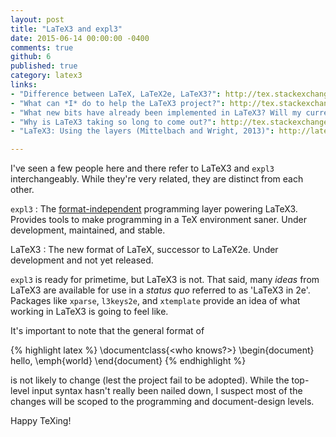 ```yaml
---
layout: post
title: "LaTeX3 and expl3"
date: 2015-06-14 00:00:00 -0400
comments: true
github: 6
published: true
category: latex3
links:
- "Difference between LaTeX, LaTeX2e, LaTeX3?": http://tex.stackexchange.com/q/13541/17423
- "What can *I* do to help the LaTeX3 project?": http://tex.stackexchange.com/a/46427/17423
- "What new bits have already been implemented in LaTeX3? Will my current documents (with many packages) still compile with LaTeX3?": http://tex.stackexchange.com/a/400/17423
- "Why is LaTeX3 taking so long to come out?": http://tex.stackexchange.com/q/953/17423
- "LaTeX3: Using the layers (Mittelbach and Wright, 2013)": http://latex-project.org/papers/2013-10-24-latex3.pdf

---
```


I've seen a few people here and there refer to LaTeX3 and `expl3`
interchangeably.  While they're very related, they are distinct from
each other.

<!--more-->

`expl3`
: The [format-independent][e-v-3] programming layer powering LaTeX3.
Provides tools to make programming in a TeX environment saner.  Under
development, maintained, and stable.

LaTeX3
: The new format of LaTeX, successor to LaTeX2e.  Under development
and not yet released.

`expl3` is ready for primetime, but LaTeX3 is not.  That said, many
*ideas* from LaTeX3 are available for use in a *status quo* referred
to as 'LaTeX3 in 2e'.  Packages like `xparse`, `l3keys2e`, and
`xtemplate` provide an idea of what working in LaTeX3 is going to feel
like.

It's important to note that the general format of

{% highlight latex %}
\documentclass{<who knows?>}
\begin{document}
hello, \emph{world}
\end{document}
{% endhighlight %}

is not likely to change (lest the project fail to be adopted).  While
the top-level input syntax hasn't really been nailed down, I suspect
most of the changes will be scoped to the programming and
document-design levels.

Happy TeXing!

[e-v-3]: http://chat.stackexchange.com/transcript/41?m=20892461#20892461
